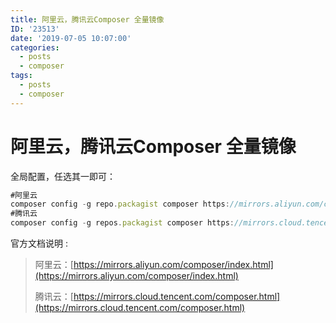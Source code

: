 ```yaml
---
title: 阿里云，腾讯云Composer 全量镜像
ID: '23513'
date: '2019-07-05 10:07:00'
categories:
  - posts
  - composer
tags:
  - posts
  - composer
---
```


# 阿里云，腾讯云Composer 全量镜像

全局配置，任选其一即可：

``` js 
#阿里云
composer config -g repo.packagist composer https://mirrors.aliyun.com/composer/
#腾讯云
composer config -g repos.packagist composer https://mirrors.cloud.tencent.com/composer/ 
```

官方文档说明 :

> 阿里云：[https://mirrors.aliyun.com/composer/index.html](https://mirrors.aliyun.com/composer/index.html)
> 
> 腾讯云：[https://mirrors.cloud.tencent.com/composer.html](https://mirrors.cloud.tencent.com/composer.html)
